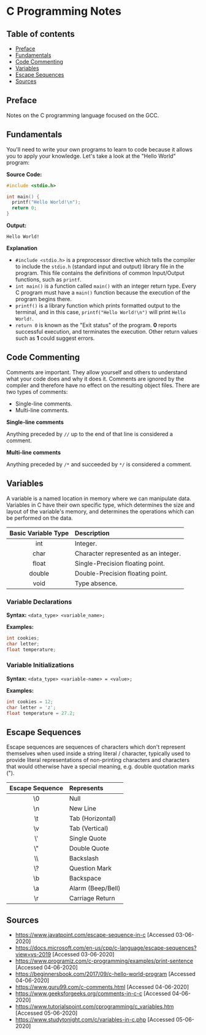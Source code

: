 # C Programming Notes <!-- omit in toc -->

## Table of contents <!-- omit in toc -->

- [Preface](#preface)
- [Fundamentals](#fundamentals)
- [Code Commenting](#code-commenting)
- [Variables](#variables)
- [Escape Sequences](#escape-sequences)
- [Sources](#sources)

## Preface

Notes on the C programming language focused on the GCC. 

## Fundamentals

You'll need to write your own programs to learn to code because it allows you to apply your knowledge. Let's take a look at the "Hello World" program:

**Source Code:**

```c
#include <stdio.h>

int main() {
  printf("Hello World!\n");
  return 0;
}
```

**Output:**

```Hello World!```

**Explanation**

- `#include <stdio.h>` is a preprocessor directive which tells the compiler to include the `stdio.h` (standard input and output) library file in the program. This file contains the definitions of common Input/Output functions, such as `printf`.
- `int main()` is a function called `main()` with an integer return type. Every C program must have a `main()` function because the execution of the program begins there.
- `printf()` is a library function which prints formatted output to the terminal, and in this case, `printf("Hello World!\n")` will print `Hello World!`.
- `return 0` is known as the "Exit status" of the program. **0** reports successful execution, and terminates the execution. Other return values such as **1** could suggest errors.

## Code Commenting

Comments are important. They allow yourself and others to understand what your code does and why it does it. Comments are ignored by the compiler and therefore have no effect on the resulting object files. There are two types of comments:

- Single-line comments.
- Multi-line comments.

**Single-line comments**

Anything preceded by `//` up to the end of that line is considered a comment.

**Multi-line comments**

Anything preceded by `/*` and succeeded by `*/` is considered a comment.

## Variables

A variable is a named location in memory where we can manipulate data. Variables in C have their own specific type, which determines the size and layout of the variable's memory, and determines the operations which can be performed on the data.

| Basic Variable Type | Description                          |
| :-----------------: | :----------------------------------- |
|         int         | Integer.                             |
|        char         | Character represented as an integer. |
|        float        | Single-Precision floating point.     |
|       double        | Double-Precision floating point.     |
|        void         | Type absence.                        |

### Variable Declarations <!-- omit in toc -->

**Syntax:** `<data_type> <variable_name>;`

**Examples:**

```c
int cookies;
char letter;
float temperature;
```

### Variable Initializations <!-- omit in toc -->

**Syntax:** `<data_type> <variable-name> = <value>;`

**Examples:**

```c
int cookies = 12;
char letter = 'z';
float temperature = 27.2;
```

## Escape Sequences

Escape sequences are sequences of characters which don't represent themselves when used inside a string literal / character, typically used to provide literal representations of non-printing characters and characters that would otherwise have a special meaning, e.g. double quotation marks (").

| Escape Sequence | Represents        |
| :-------------: | :---------------- |
|       \0        | Null              |
|       \n        | New Line          |
|       \t        | Tab (Horizontal)  |
|       \v        | Tab (Vertical)    |
|       \\'       | Single Quote      |
|       \\"       | Double Quote      |
|       \\\       | Backslash         |
|       \\?       | Question Mark     |
|       \b        | Backspace         |
|       \a        | Alarm (Beep/Bell) |
|       \r        | Carriage Return   |

## Sources

- <https://www.javatpoint.com/escape-sequence-in-c> [Accessed 03-06-2020]
- <https://docs.microsoft.com/en-us/cpp/c-language/escape-sequences?view=vs-2019> [Accessed 03-06-2020]
- <https://www.programiz.com/c-programming/examples/print-sentence> [Accessed 04-06-2020]
- <https://beginnersbook.com/2017/09/c-hello-world-program> [Accessed 04-06-2020]
- <https://www.guru99.com/c-comments.html> [Accessed 04-06-2020]
- <https://www.geeksforgeeks.org/comments-in-c-c> [Accessed 04-06-2020]
- <https://www.tutorialspoint.com/cprogramming/c_variables.htm> [Accessed 05-06-2020]
- <https://www.studytonight.com/c/variables-in-c.php> [Accessed 05-06-2020]